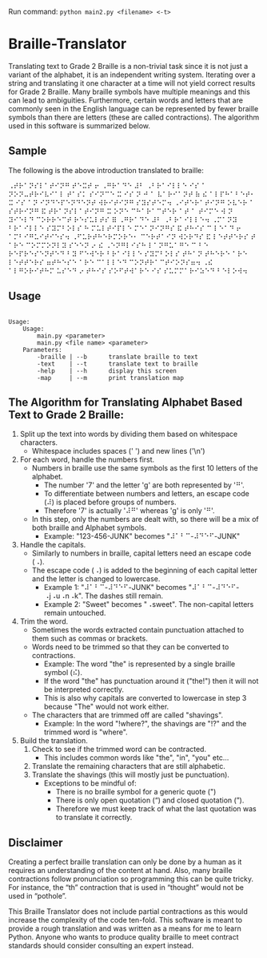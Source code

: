 Run command:
`python main2.py <filename> <-t>`

# Braille-Translator
Translating text to Grade 2 Braille is a non-trivial task since it is not just a variant of the alphabet, it is an independent writing system. Iterating over a string and translating it one character at a time will not yield correct results for Grade 2 Braille. Many braille symbols have multiple meanings and this can lead to ambiguities. Furthermore, certain words and letters that are commonly seen in the English language can be represented by fewer braille symbols than there are letters (these are called contractions). The algorithm used in this software is summarized below.

## Sample
The following is the above introduction translated to braille:

⠠⠞⠗⠁⠝⠎⠇⠁⠞⠊⠝⠛ ⠞⠑⠭⠞ ⠖ ⠠⠛⠗⠁⠙⠑ ⠼⠃ ⠠⠃⠗⠁⠊⠇⠇⠑ ⠊⠎ ⠁ ⠝⠕⠝⠤⠞⠗⠊⠧⠊⠁⠇ ⠞⠁⠎⠅ ⠎⠊⠝⠉⠑ ⠭ ⠊⠎ ⠝ ⠚ ⠁ ⠧⠁⠗⠊⠁⠝⠞ ⠷ ⠮ ⠁⠇⠏⠓⠁⠃⠑⠞⠂ ⠭ ⠊⠎ ⠁⠝ ⠊⠝⠙⠑⠏⠑⠝⠙⠑⠝⠞ ⠺⠗⠊⠞⠊⠝⠛ ⠎⠽⠎⠞⠑⠍⠲ ⠠⠊⠞⠑⠗⠁⠞⠊⠝⠛ ⠕⠧⠑⠗ ⠁ ⠎⠞⠗⠊⠝⠛ ⠯ ⠞⠗⠁⠝⠎⠇⠁⠞⠊⠝⠛ ⠭ ⠕⠝⠑ ⠉⠓⠁⠗⠁⠉⠞⠑⠗ ⠁⠞ ⠁ ⠞⠊⠍⠑ ⠺ ⠝ ⠽⠊⠑⠇⠙ ⠉⠕⠗⠗⠑⠉⠞ ⠗⠑⠎⠥⠇⠞⠎ ⠿ ⠠⠛⠗⠁⠙⠑ ⠼⠃ ⠠⠃⠗⠁⠊⠇⠇⠑⠲ ⠠⠍⠁⠝⠽ ⠃⠗⠁⠊⠇⠇⠑ ⠎⠽⠍⠃⠕⠇⠎ ⠓ ⠍⠥⠇⠞⠊⠏⠇⠑ ⠍⠑⠁⠝⠊⠝⠛⠎ ⠯ ⠞⠓⠊⠎ ⠉ ⠇⠑⠁⠙ ⠖ ⠁⠍⠃⠊⠛⠥⠊⠞⠊⠑⠎⠲ ⠠⠋⠥⠗⠞⠓⠑⠗⠍⠕⠗⠑⠂ ⠉⠑⠗⠞⠁⠊⠝ ⠺⠕⠗⠙⠎ ⠯ ⠇⠑⠞⠞⠑⠗⠎ ⠞ ⠁⠗⠑ ⠉⠕⠍⠍⠕⠝⠇⠽ ⠎⠑⠑⠝ ⠔ ⠮ ⠠⠑⠝⠛⠇⠊⠎⠓ ⠇⠁⠝⠛⠥⠁⠛⠑ ⠉ ⠃⠑ ⠗⠑⠏⠗⠑⠎⠑⠝⠞⠑⠙ ⠃⠽ ⠋⠑⠺⠑⠗ ⠃⠗⠁⠊⠇⠇⠑ ⠎⠽⠍⠃⠕⠇⠎ ⠞⠓⠁⠝ ⠞⠓⠑⠗⠑ ⠁⠗⠑ ⠇⠑⠞⠞⠑⠗⠎ ⠶⠞⠓⠑⠎⠑ ⠁⠗⠑ ⠉⠁⠇⠇⠑⠙ ⠉⠕⠝⠞⠗⠁⠉⠞⠊⠕⠝⠎⠶⠲ ⠠⠮ ⠁⠇⠛⠕⠗⠊⠞⠓⠍ ⠥⠎⠑⠙ ⠔ ⠞⠓⠊⠎ ⠎⠕⠋⠞⠺⠁⠗⠑ ⠊⠎ ⠎⠥⠍⠍⠁⠗⠊⠵⠑⠙ ⠃⠑⠇⠕⠺⠲

## Usage
```

Usage:
    Usage:
        main.py <parameter>
        main.py <file name> <parameter>
    Parameters:
        -braille | --b      translate braille to text
        -text    | --t      translate text to braille
        -help    | --h      display this screen
        -map     | --m      print translation map

```

## The Algorithm for Translating Alphabet Based Text to Grade 2 Braille:
1. Split up the text into words by dividing them based on whitespace characters.
    - Whitespace includes spaces (' ') and new lines ('\n')
2. For each word, handle the numbers first.
    - Numbers in braille use the same symbols as the first 10 letters of the alphabet.
        - The number '7' and the letter 'g' are both represented by '⠛'.
        - To differentiate between numbers and letters, an escape code (⠼) is placed before groups of numbers.
        - Therefore '7' is actually '⠼⠛' whereas 'g' is only '⠛'.
    - In this step, only the numbers are dealt with, so there will be a mix of both braille and Alphabet symbols.
        - Example: "123-456-JUNK" becomes "⠼⠁⠃⠉-⠼⠙⠑⠋-JUNK"
3. Handle the capitals.
    - Similarly to numbers in braille, capital letters need an escape code (⠠).
    - The escape code (⠠) is added to the beginning of each capital letter and the letter is changed to lowercase.
        - Example 1: "⠼⠁⠃⠉-⠼⠙⠑⠋-JUNK" becomes "⠼⠁⠃⠉-⠼⠙⠑⠋-⠠j⠠u⠠n⠠k". The dashes still remain.
        - Example 2: "Sweet" becomes "⠠sweet". The non-capital letters remain untouched.
4. Trim the word.
    - Sometimes the words extracted contain punctuation attached to them such as commas or brackets.
    - Words need to be trimmed so that they can be converted to contractions.
        - Example: The word "the" is represented by a single braille symbol (⠮).
        - If the word "the" has punctuation around it ("the!") then it will not be interpreted correctly.
        - This is also why capitals are converted to lowercase in step 3 because "The" would not work either.
    - The characters that are trimmed off are called "shavings".
        - Example: In the word "!where?", the shavings are "!?" and the trimmed word is "where".
5. Build the translation.
    1. Check to see if the trimmed word can be contracted.
        - This includes common words like "the", "in", "you" etc...
    2. Translate the remaining characters that are still alphabetic.
    3. Translate the shavings (this will mostly just be punctuation).
        - Exceptions to be mindful of:
            - There is no braille symbol for a generic quote (")
            - There is only open quotation (“) and closed quotation (”).
            - Therefore we must keep track of what the last quotation was to translate it correctly.

## Disclaimer
Creating a perfect braille translation can only be done by a human as it requires an understanding of the content at hand. Also, many braille contractions follow pronunciation so programming this can be quite tricky. For instance, the “th” contraction that is used in “thought” would not be used in “pothole”.

This Braille Translator does not include partial contractions as this would increase the complexity of the code ten-fold. This software is meant to provide a rough translation and was written as a means for me to learn Python. Anyone who wants to produce quality braille to meet contract standards should consider consulting an expert instead.
